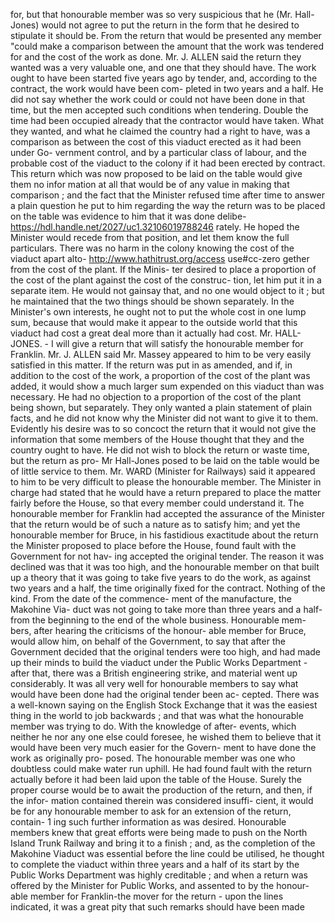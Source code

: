 for, but that honourable member was so very suspicious that he (Mr. Hall-Jones) would not agree to put the return in the form that he desired to stipulate it should be. From the return that would be presented any member "could make a comparison between the amount that the work was tendered for and the cost of the work as done. Mr. J. ALLEN said the return they wanted was a very valuable one, and one that they should have. The work ought to have been started five years ago by tender, and, according to the contract, the work would have been com- pleted in two years and a half. He did not say whether the work could or could not have been done in that time, but the men accepted such conditions when tendering. Double the time had been occupied already that the contractor would have taken. What they wanted, and what he claimed the country had a right to have, was a comparison as between the cost of this viaduct erected as it had been under Go- vernment control, and by a particular class of labour, and the probable cost of the viaduct to the colony if it had been erected by contract. This return which was now proposed to be laid on the table would give them no infor mation at all that would be of any value in making that comparison ; and the fact that the Minister refused time after time to answer a plain question he put to him regarding the way the return was to be placed on the table was evidence to him that it was done delibe- https://hdl.handle.net/2027/uc1.32106019788246 rately. He hoped the Minister would recede from that position, and let them know the full particulars. There was no harm in the colony knowing the cost of the viaduct apart alto- http://www.hathitrust.org/access use#cc-zero gether from the cost of the plant. If the Minis- ter desired to place a proportion of the cost of the plant against the cost of the construc- tion, let him put it in a separate item. He would not gainsay that, and no one would object to it ; but he maintained that the two things should be shown separately. In the Minister's own interests, he ought not to put the whole cost in one lump sum, because that would make it appear to the outside world that this viaduct had cost a great deal more than it actually had cost. Mr. HALL-JONES. - I will give a return that will satisfy the honourable member for Franklin. Mr. J. ALLEN said Mr. Massey appeared to him to be very easily satisfied in this matter. If the return was put in as amended, and if, in addition to the cost of the work, a proportion of the cost of the plant was added, it would show a much larger sum expended on this viaduct than was necessary. He had no objection to a proportion of the cost of the plant being shown, but separately. They only wanted a plain statement of plain facts, and he did not know why the Minister did not want to give it to them. Evidently his desire was to so concoct the return that it would not give the information that some members of the House thought that they and the country ought to have. He did not wish to block the return or waste time, but the return as pro- Mr Hall-Jones posed to be laid on the table would be of little service to them. Mr. WARD (Minister for Railways) said it appeared to him to be very difficult to please the honourable member. The Minister in charge had stated that he would have a return prepared to place the matter fairly before the House, so that every member could understand it. The honourable member for Franklin had accepted the assurance of the Minister that the return would be of such a nature as to satisfy him; and yet the honourable member for Bruce, in his fastidious exactitude about the return the <!-- PageHeader=":" --> Minister proposed to place before the House, found fault with the Government for not hav- <!-- PageHeader="1" --> ing accepted the original tender. The reason it was declined was that it was too high, and the honourable member on that built up a theory that it was going to take five years to do the work, as against two years and a half, the time originally fixed for the contract. Nothing of the kind. From the date of the commence- ment of the manufacture, the Makohine Via- duct was not going to take more than three years and a half-from the beginning to the end of the whole business. Honourable mem- bers, after hearing the criticisms of the honour- able member for Bruce, would allow him, on behalf of the Government, to say that after the Government decided that the original tenders were too high, and had made up their minds to build the viaduct under the Public Works Department - after that, there was a British engineering strike, and material went up considerably. It was all very well for honourable members to say what would have been done had the original tender been ac- cepted. There was a well-known saying on the English Stock Exchange that it was the easiest thing in the world to job backwards ; and that was what the honourable member was trying to do. With the knowledge of after- events, which neither he nor any one else could foresee, he wished them to believe that it would have been very much easier for the Govern- ment to have done the work as originally pro- posed. The honourable member was one who doubtless could make water run uphill. He had found fault with the return actually before it had been laid upon the table of the House. Surely the proper course would be to await the production of the return, and then, if the infor- mation contained therein was considered insuffi- cient, it would be for any honourable member to ask for an extension of the return, contain- 1 ing such further information as was desired. Honourable members knew that great efforts were being made to push on the North Island Trunk Railway and bring it to a finish ; and, as the completion of the Makohine Viaduct was essential before the line could be utilised, he thought to complete the viaduct within three years and a half of its start by the Public Works Department was highly creditable ; and when a return was offered by the Minister for Public Works, and assented to by the honour- able member for Franklin-the mover for the return - upon the lines indicated, it was a great pity that such remarks should have been made 